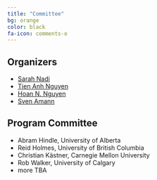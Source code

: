 ```yaml
---
title: "Committee"
bg: orange
color: black
fa-icon: comments-o
---
```


## Organizers

* [Sarah Nadi](http://www.sarahnadi.org/)
* [Tien Anh Nguyen](http://www.utdallas.edu/~tien.n.nguyen/)
* [Hoan N. Nguyen](https://sites.google.com/site/nguyenanhhoan/)
* [Sven Amann](http://sven-amann.de)

## Program Committee

* Abram Hindle, University of Alberta
* Reid Holmes, University of British Columbia
* Christian Kästner, Carnegie Mellon University
* Rob Walker, University of Calgary
* more TBA

